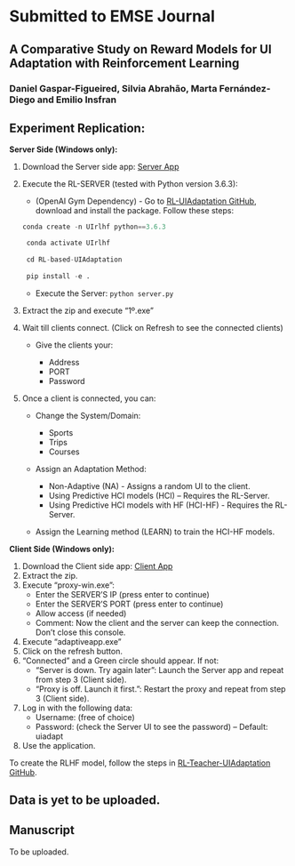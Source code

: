 # Submitted to EMSE Journal

## A Comparative Study on Reward Models for UI Adaptation with Reinforcement Learning

### Daniel Gaspar-Figueired, Silvia Abrahão, Marta Fernández-Diego and Emilio Insfran

## Experiment Replication:

**Server Side (Windows only):**

1. Download the Server side app: [Server App](https://drive.google.com/file/d/1C3x5ya6PPGzHzRcfveD03rkuFntV1XQr/view?usp=drive_link)
2. Execute the RL-SERVER (tested with Python version 3.6.3):
   - (OpenAI Gym Dependency) - Go to [RL-UIAdaptation GitHub](https://github.com/RESQUELAB/RL-UIAdaptation), download and install the package. Follow these steps:

     

    ```python 
    conda create -n UIrlhf python==3.6.3

     conda activate UIrlhf
     
     cd RL-based-UIAdaptation
     
     pip install -e .
     ```

   - Execute the Server: `python server.py`

3. Extract the zip and execute “1º.exe”
4. Wait till clients connect. (Click on Refresh to see the connected clients)
   - Give the clients your:

     - Address
     - PORT
     - Password

5. Once a client is connected, you can:
   - Change the System/Domain:

     - Sports
     - Trips
     - Courses

   - Assign an Adaptation Method:

     - Non-Adaptive (NA) - Assigns a random UI to the client.
     - Using Predictive HCI models (HCI) – Requires the RL-Server.
     - Using Predictive HCI models with HF (HCI-HF) - Requires the RL-Server.

   - Assign the Learning method (LEARN) to train the HCI-HF models.

**Client Side (Windows only):**

1. Download the Client side app: [Client App](https://drive.google.com/file/d/1KChAqqDx94inN7kgAA_GUafroBOuFO1C/view?usp=drive_link)
2. Extract the zip.
3. Execute “proxy-win.exe”:
   - Enter the SERVER’S IP (press enter to continue)
   - Enter the SERVER’S PORT (press enter to continue)
   - Allow access (if needed)
   - Comment: Now the client and the server can keep the connection. Don’t close this console.
4. Execute “adaptiveapp.exe”
5. Click on the refresh button.
6. “Connected” and a Green circle should appear. If not:
   - “Server is down. Try again later”: Launch the Server app and repeat from step 3 (Client side).
   - “Proxy is off. Launch it first.”: Restart the proxy and repeat from step 3 (Client side).
7. Log in with the following data:
   - Username: (free of choice)
   - Password: (check the Server UI to see the password) – Default: uiadapt
8. Use the application.

To create the RLHF model, follow the steps in [RL-Teacher-UIAdaptation GitHub](https://github.com/RESQUELAB/RL-Teacher-UIAdaptation).

## Data is yet to be uploaded.

## Manuscript

To be uploaded.
